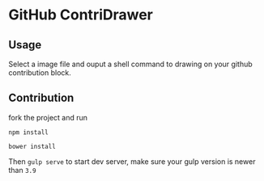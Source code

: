 # GitHub ContriDrawer

## Usage

Select a image file and ouput a shell command to drawing on your github contribution block.

## Contribution

fork the project and run

```
npm install
```

```
bower install
```

Then `gulp serve` to start dev server, make sure your gulp version is newer than `3.9`



